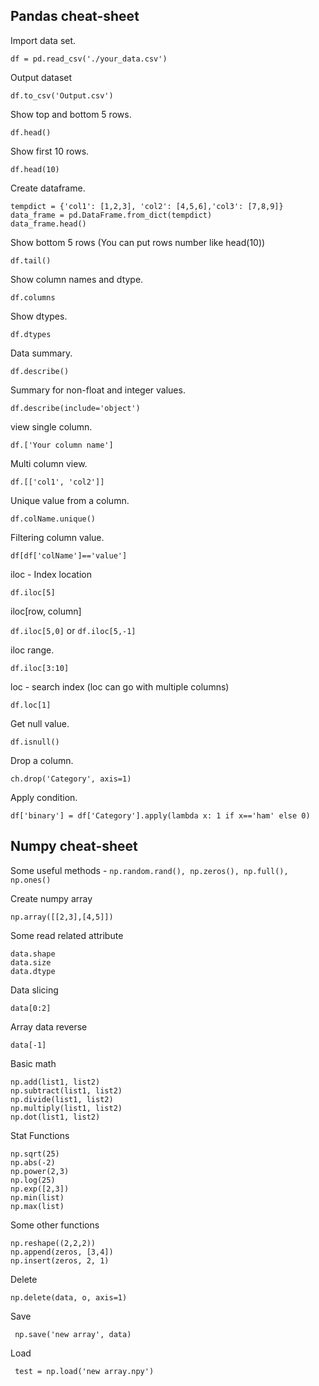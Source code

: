 ## Pandas cheat-sheet

Import data set.
   
``` df = pd.read_csv('./your_data.csv') ```

Output dataset

``` df.to_csv('Output.csv') ```

Show top and bottom 5 rows.

``` df.head() ```

Show first 10 rows.

``` df.head(10) ```

Create dataframe.

```
tempdict = {'col1': [1,2,3], 'col2': [4,5,6],'col3': [7,8,9]}
data_frame = pd.DataFrame.from_dict(tempdict)
data_frame.head() 
```

Show bottom 5 rows (You can put rows number like head(10))

``` df.tail() ```

Show column names and dtype.

``` df.columns ```

Show dtypes.

``` df.dtypes ```

Data summary.

``` df.describe() ```

Summary for non-float and integer values.

``` df.describe(include='object') ```

view single column.

``` df.['Your column name'] ```

Multi column view.

``` df.[['col1', 'col2']] ```

Unique value from a column.

``` df.colName.unique() ```

Filtering column value.

``` df[df['colName']=='value'] ```

iloc - Index location 

``` df.iloc[5] ```

iloc[row, column] 

``` df.iloc[5,0] ```
or 
``` df.iloc[5,-1] ```

iloc range.

``` df.iloc[3:10] ```


loc - search index (loc can go with multiple columns)

``` df.loc[1] ```


Get null value.

``` df.isnull() ```

Drop a column.

``` ch.drop('Category', axis=1) ```

Apply condition.

``` df['binary'] = df['Category'].apply(lambda x: 1 if x=='ham' else 0) ```



## Numpy cheat-sheet

Some useful methods - 
``` np.random.rand(), np.zeros(), np.full(), np.ones() ```

Create numpy array 

``` np.array([[2,3],[4,5]]) ```

Some read related attribute 

``` 
data.shape
data.size
data.dtype
```

Data slicing

``` data[0:2] ```

Array data reverse

``` data[-1] ```

Basic math

```
np.add(list1, list2)
np.subtract(list1, list2)
np.divide(list1, list2)
np.multiply(list1, list2)
np.dot(list1, list2)
```

Stat Functions

```
np.sqrt(25)
np.abs(-2)
np.power(2,3)
np.log(25)
np.exp([2,3]) 
np.min(list)
np.max(list)
```

Some other functions

```
np.reshape((2,2,2))
np.append(zeros, [3,4])
np.insert(zeros, 2, 1)
```

Delete

``` np.delete(data, o, axis=1) ```

Save

``` np.save('new array', data)```

Load

``` test = np.load('new array.npy')```
